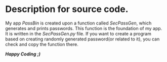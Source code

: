 # Description for source code.
My app *PassBin* is created upon a function called
*SecPassGen*, which generates and prints passwords.
This function is the foundation of my app. It is written
in the *SecPassGen.py* file. If you want to create
a program based on creating randomly generated
password(or related to it), you can check and copy the
function there.

***Happy Coding ;)***
